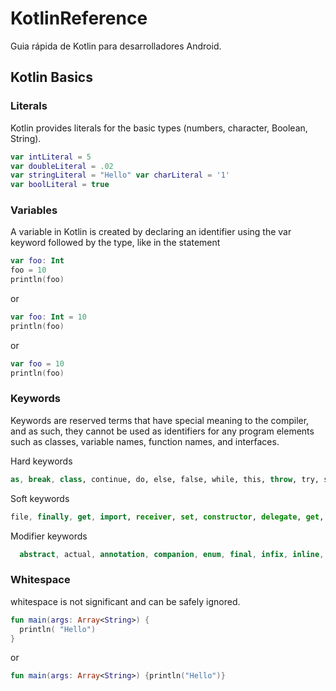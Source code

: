 # KotlinReference
Guia rápida  de Kotlin para desarrolladores Android. 

## Kotlin Basics

### Literals
Kotlin provides literals for the basic types (numbers, character, Boolean, String).


```kotlin
var intLiteral = 5
var doubleLiteral = .02
var stringLiteral = "Hello" var charLiteral = '1'
var boolLiteral = true
```

### Variables
A variable in Kotlin is created by declaring an identifier using the var keyword followed by the type, like in the statement

```kotlin
var foo: Int
foo = 10
println(foo)
```
or
```kotlin
var foo: Int = 10 
println(foo)
```
or
```kotlin
var foo = 10 
println(foo)
```

### Keywords
Keywords are reserved terms that have special meaning to the compiler, and as such, they cannot be used as identifiers for any program elements such as classes, variable names, function names, and interfaces.

Hard keywords 

```kotlin
as, break, class, continue, do, else, false, while, this, throw, try, super, and when.
```

Soft keywords
```kotlin
file, finally, get, import, receiver, set, constructor, delegate, get, by, and where.
```

Modifier keywords
```Kotlin
  abstract, actual, annotation, companion, enum, final, infix, inline, lateinit, operator, and open
```

### Whitespace
whitespace is not significant and can be safely ignored. 

```kotlin
fun main(args: Array<String>) { 
  println( "Hello")
}
```
or
```kotlin
fun main(args: Array<String>) {println("Hello")}
```




